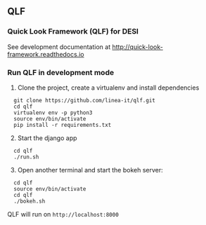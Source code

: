 ## QLF

### Quick Look Framework (QLF) for DESI

See development documentation at http://quick-look-framework.readthedocs.io

### Run QLF in development mode

1. Clone the project, create a virtualenv and install dependencies

```
  git clone https://github.com/linea-it/qlf.git
  cd qlf
  virtualenv env -p python3
  source env/bin/activate
  pip install -r requirements.txt
```

2. Start the django app
```
  cd qlf
  ./run.sh
```

3. Open another terminal and start the bokeh server:
```
  cd qlf
  source env/bin/activate
  cd qlf
  ./bokeh.sh
```

QLF will run on `http://localhost:8000`

